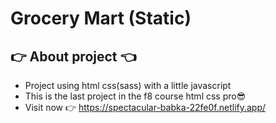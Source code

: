 # Grocery Mart (Static)

## 👉 About project 👈
- Project using html css(sass) with a little javascript
- This is the last project in the f8 course html css pro😎
- Visit now 👉 https://spectacular-babka-22fe0f.netlify.app/
